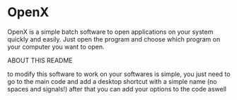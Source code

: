 # OpenX
OpenX is a simple batch software to open applications on your system quickly and easily. Just open the program and choose which program on your computer you want to open.

ABOUT THIS README

to modify this software to work on your softwares is simple, you just need to go to the main code and add a desktop shortcut with a simple name (no spaces and signals!) after that you can add your options to the code aswell
